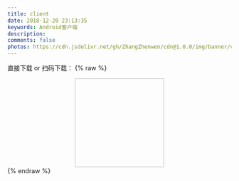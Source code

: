 ```yaml
---
title: client
date: 2018-12-20 23:13:35
keywords: Android客户端
description: 
comments: false
photos: https://cdn.jsdelivr.net/gh/ZhangZhenwen/cdn@1.0.0/img/banner/client.jpg
---
```

直接下载 or 扫码下载：
{% raw %}
<div style="text-align: center;">
<img class="lazyload" data-src="https://view.moezx.cc/images/2018/06/08/app-download.png#in-center#width-50" style="width: 200px; height: 200px;" alt="">
</div>
{% endraw %}